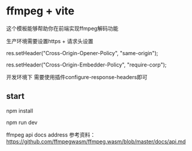 # ffmpeg + vite

这个模板能够帮助你在前端实现ffmpeg解码功能

生产环境需要设置https + 请求头设置

res.setHeader("Cross-Origin-Opener-Policy", "same-origin");

res.setHeader("Cross-Origin-Embedder-Policy", "require-corp");


开发环境下 需要使用插件configure-response-headers即可


## start

npm install

npm run dev

ffmpeg api docs address
参考资料：https://github.com/ffmpegwasm/ffmpeg.wasm/blob/master/docs/api.md
